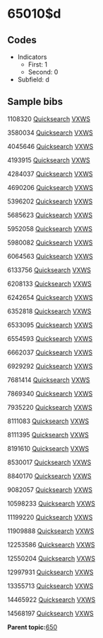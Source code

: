 # 65010$d

## Codes

-   Indicators
    -   First: 1
    -   Second: 0
-   Subfield: d

## Sample bibs

1108320 [Quicksearch](https://search.library.yale.edu/catalog/1108320) [VXWS](http://prodorbis.library.yale.edu:7014/vxws/GetHoldingsService?bibId=1108320)

3580034 [Quicksearch](https://search.library.yale.edu/catalog/3580034) [VXWS](http://prodorbis.library.yale.edu:7014/vxws/GetHoldingsService?bibId=3580034)

4045646 [Quicksearch](https://search.library.yale.edu/catalog/4045646) [VXWS](http://prodorbis.library.yale.edu:7014/vxws/GetHoldingsService?bibId=4045646)

4193915 [Quicksearch](https://search.library.yale.edu/catalog/4193915) [VXWS](http://prodorbis.library.yale.edu:7014/vxws/GetHoldingsService?bibId=4193915)

4284037 [Quicksearch](https://search.library.yale.edu/catalog/4284037) [VXWS](http://prodorbis.library.yale.edu:7014/vxws/GetHoldingsService?bibId=4284037)

4690206 [Quicksearch](https://search.library.yale.edu/catalog/4690206) [VXWS](http://prodorbis.library.yale.edu:7014/vxws/GetHoldingsService?bibId=4690206)

5396202 [Quicksearch](https://search.library.yale.edu/catalog/5396202) [VXWS](http://prodorbis.library.yale.edu:7014/vxws/GetHoldingsService?bibId=5396202)

5685623 [Quicksearch](https://search.library.yale.edu/catalog/5685623) [VXWS](http://prodorbis.library.yale.edu:7014/vxws/GetHoldingsService?bibId=5685623)

5952058 [Quicksearch](https://search.library.yale.edu/catalog/5952058) [VXWS](http://prodorbis.library.yale.edu:7014/vxws/GetHoldingsService?bibId=5952058)

5980082 [Quicksearch](https://search.library.yale.edu/catalog/5980082) [VXWS](http://prodorbis.library.yale.edu:7014/vxws/GetHoldingsService?bibId=5980082)

6064563 [Quicksearch](https://search.library.yale.edu/catalog/6064563) [VXWS](http://prodorbis.library.yale.edu:7014/vxws/GetHoldingsService?bibId=6064563)

6133756 [Quicksearch](https://search.library.yale.edu/catalog/6133756) [VXWS](http://prodorbis.library.yale.edu:7014/vxws/GetHoldingsService?bibId=6133756)

6208133 [Quicksearch](https://search.library.yale.edu/catalog/6208133) [VXWS](http://prodorbis.library.yale.edu:7014/vxws/GetHoldingsService?bibId=6208133)

6242654 [Quicksearch](https://search.library.yale.edu/catalog/6242654) [VXWS](http://prodorbis.library.yale.edu:7014/vxws/GetHoldingsService?bibId=6242654)

6352818 [Quicksearch](https://search.library.yale.edu/catalog/6352818) [VXWS](http://prodorbis.library.yale.edu:7014/vxws/GetHoldingsService?bibId=6352818)

6533095 [Quicksearch](https://search.library.yale.edu/catalog/6533095) [VXWS](http://prodorbis.library.yale.edu:7014/vxws/GetHoldingsService?bibId=6533095)

6554593 [Quicksearch](https://search.library.yale.edu/catalog/6554593) [VXWS](http://prodorbis.library.yale.edu:7014/vxws/GetHoldingsService?bibId=6554593)

6662037 [Quicksearch](https://search.library.yale.edu/catalog/6662037) [VXWS](http://prodorbis.library.yale.edu:7014/vxws/GetHoldingsService?bibId=6662037)

6929292 [Quicksearch](https://search.library.yale.edu/catalog/6929292) [VXWS](http://prodorbis.library.yale.edu:7014/vxws/GetHoldingsService?bibId=6929292)

7681414 [Quicksearch](https://search.library.yale.edu/catalog/7681414) [VXWS](http://prodorbis.library.yale.edu:7014/vxws/GetHoldingsService?bibId=7681414)

7869340 [Quicksearch](https://search.library.yale.edu/catalog/7869340) [VXWS](http://prodorbis.library.yale.edu:7014/vxws/GetHoldingsService?bibId=7869340)

7935220 [Quicksearch](https://search.library.yale.edu/catalog/7935220) [VXWS](http://prodorbis.library.yale.edu:7014/vxws/GetHoldingsService?bibId=7935220)

8111083 [Quicksearch](https://search.library.yale.edu/catalog/8111083) [VXWS](http://prodorbis.library.yale.edu:7014/vxws/GetHoldingsService?bibId=8111083)

8111395 [Quicksearch](https://search.library.yale.edu/catalog/8111395) [VXWS](http://prodorbis.library.yale.edu:7014/vxws/GetHoldingsService?bibId=8111395)

8191610 [Quicksearch](https://search.library.yale.edu/catalog/8191610) [VXWS](http://prodorbis.library.yale.edu:7014/vxws/GetHoldingsService?bibId=8191610)

8530017 [Quicksearch](https://search.library.yale.edu/catalog/8530017) [VXWS](http://prodorbis.library.yale.edu:7014/vxws/GetHoldingsService?bibId=8530017)

8840170 [Quicksearch](https://search.library.yale.edu/catalog/8840170) [VXWS](http://prodorbis.library.yale.edu:7014/vxws/GetHoldingsService?bibId=8840170)

9082057 [Quicksearch](https://search.library.yale.edu/catalog/9082057) [VXWS](http://prodorbis.library.yale.edu:7014/vxws/GetHoldingsService?bibId=9082057)

10598233 [Quicksearch](https://search.library.yale.edu/catalog/10598233) [VXWS](http://prodorbis.library.yale.edu:7014/vxws/GetHoldingsService?bibId=10598233)

11199220 [Quicksearch](https://search.library.yale.edu/catalog/11199220) [VXWS](http://prodorbis.library.yale.edu:7014/vxws/GetHoldingsService?bibId=11199220)

11909888 [Quicksearch](https://search.library.yale.edu/catalog/11909888) [VXWS](http://prodorbis.library.yale.edu:7014/vxws/GetHoldingsService?bibId=11909888)

12253586 [Quicksearch](https://search.library.yale.edu/catalog/12253586) [VXWS](http://prodorbis.library.yale.edu:7014/vxws/GetHoldingsService?bibId=12253586)

12550204 [Quicksearch](https://search.library.yale.edu/catalog/12550204) [VXWS](http://prodorbis.library.yale.edu:7014/vxws/GetHoldingsService?bibId=12550204)

12997931 [Quicksearch](https://search.library.yale.edu/catalog/12997931) [VXWS](http://prodorbis.library.yale.edu:7014/vxws/GetHoldingsService?bibId=12997931)

13355713 [Quicksearch](https://search.library.yale.edu/catalog/13355713) [VXWS](http://prodorbis.library.yale.edu:7014/vxws/GetHoldingsService?bibId=13355713)

14465922 [Quicksearch](https://search.library.yale.edu/catalog/14465922) [VXWS](http://prodorbis.library.yale.edu:7014/vxws/GetHoldingsService?bibId=14465922)

14568197 [Quicksearch](https://search.library.yale.edu/catalog/14568197) [VXWS](http://prodorbis.library.yale.edu:7014/vxws/GetHoldingsService?bibId=14568197)

**Parent topic:**[650](../../tags/650/650.md)

